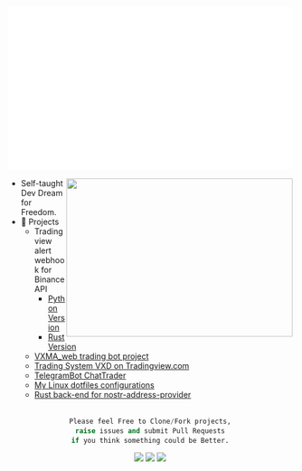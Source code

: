 <div align="center">
  
![Metrics](/github-metrics.svg)
  
</div>
<div align="left">
<a target="_blank" align="center" href="https://www.tradingview.com/script/OKKz3vDv-VXD-Cloud-Edition/">
  <img align="right" top="500" height="280" width="400" src="https://www.tradingview.com/x/LukBdBPu">
</a>
  
- Self-taught Dev Dream for Freedom.
- 🔭 Projects
  - Tradingview alert webhook for BinanceAPI
    - <a href="https://github.com/vazw/Binance_fapi_TV_webhook" target="blank">Python Version</a>
    - <a href="https://github.com/vazw/binance_tv_rs" target="blank">Rust Version</a>
  - <a href="https://github.com/vazw/vxma_web" target="blank">VXMA_web trading bot project</a>
  - <a href="https://www.tradingview.com/script/OKKz3vDv-VXD-Cloud-Edition/" target="blank">Trading System VXD on Tradingview.com</a>
  - <a href="https://github.com/vazw/ChatTrader" target="blank">TelegramBot ChatTrader</a>
  - <a href="https://github.com/vazw/dotfiles" target="blank">My Linux dotfiles configurations</a>
  - <a href="https://github.com/vazw/veristr" target="blank">Rust back-end for nostr-address-provider</a>


</div>

  
## 
<div align="center">
  <div align="center">

  ```python
  Please feel Free to Clone/Fork projects,
  raise issues and submit Pull Requests
  if you think something could be Better.
  ```
  </div>
  <!-- <img align="right" src="https://github-readme-stats-sigma-five.vercel.app/api/top-langs/?username=vazw&layout=compact&theme=dark&bg_color=0A0A0A" alt="Vaz Top Languages"/> -->
<img src="https://img.shields.io/badge/Linux-006701.svg?style=for-the-badge&logo=linux&logoColor=white">
<img src="https://img.shields.io/badge/Bitcoin-white?logo=Bitcoin&logoColor=orange&style=for-the-badge">
<img src="https://komarev.com/ghpvc/?username=vazw&color=blue&style=for-the-badge&label=VIEWS">
</div>
